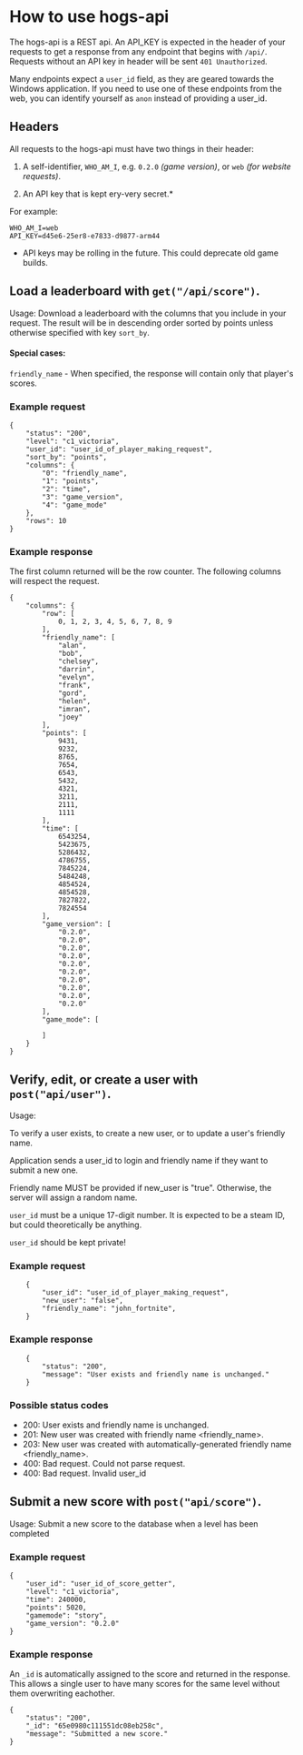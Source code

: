 # How to use hogs-api 
The hogs-api is a REST api. An API_KEY is expected in the header of your requests to get a response from any endpoint that begins with `/api/`. Requests without an API key in header will be sent `401 Unauthorized`.

Many endpoints expect a `user_id` field, as they are geared towards the Windows application. If you need to use one of these endpoints from the web, you can identify yourself as `anon` instead of providing a user_id. 

## Headers
All requests to the hogs-api must have two things in their header:

1. A self-identifier, `WHO_AM_I`, e.g. `0.2.0` *(game version)*, or `web` *(for website requests)*.

2. An API key that is kept ery-very secret.\*

For example:

```
WHO_AM_I=web
API_KEY=d45e6-25er8-e7833-d9877-arm44
```

* API keys may be rolling in the future. This could deprecate old game builds.

## Load a leaderboard with `get("/api/score")`.
Usage: Download a leaderboard with the columns that you include in your request. The result will be in descending order sorted by points unless otherwise specified with key `sort_by`. 

#### Special cases:

`friendly_name` - When specified, the response will contain only that player's scores.

### Example request

```
{
    "status": "200",
    "level": "c1_victoria",
    "user_id": "user_id_of_player_making_request",
    "sort_by": "points",
    "columns": {
        "0": "friendly_name",
        "1": "points",
        "2": "time",
        "3": "game_version",
        "4": "game_mode"
    },
    "rows": 10
}
```

### Example response
The first column returned will be the row counter. The following columns will respect the request.


```
{
    "columns": {
        "row": [
            0, 1, 2, 3, 4, 5, 6, 7, 8, 9
        ],
        "friendly_name": [
            "alan",
            "bob",
            "chelsey",
            "darrin",
            "evelyn",
            "frank",
            "gord",
            "helen",
            "imran",
            "joey"
        ],
        "points": [
            9431,
            9232,
            8765,
            7654,
            6543,
            5432,
            4321,
            3211,
            2111,
            1111
        ],
        "time": [
            6543254,
            5423675,
            5286432,
            4786755,
            7845224,
            5484248,
            4854524,
            4854528,
            7827822,
            7824554       
        ],
        "game_version": [
            "0.2.0",
            "0.2.0",
            "0.2.0",
            "0.2.0",
            "0.2.0",
            "0.2.0",
            "0.2.0",
            "0.2.0",
            "0.2.0",
            "0.2.0"
        ],
        "game_mode": [

        ]
    }
}
```

## Verify, edit, or create a user with `post("api/user")`.

Usage:

To verify a user exists, to create a new user, or to update a user's friendly name.

Application sends a user_id to login and friendly name if they want to submit a new one.

Friendly name MUST be provided if new_user is "true". Otherwise, the server will assign a random name.

`user_id` must be a unique 17-digit number. It is expected to be a steam ID, but could theoretically be anything.

`user_id` should be kept private!

### Example request 

```
    {
        "user_id": "user_id_of_player_making_request",
        "new_user": "false",
        "friendly_name": "john_fortnite",
    }
```

### Example response

```
    {
        "status": "200",
        "message": "User exists and friendly name is unchanged."
    }
```

### Possible status codes

* 200: User exists and friendly name is unchanged.
* 201: New user was created with friendly name <friendly_name>.
* 203: New user was created with automatically-generated friendly name <friendly_name>.
* 400: Bad request. Could not parse request.
* 400: Bad request. Invalid user_id

## Submit a new score with `post("api/score")`.

Usage: Submit a new score to the database when a level has been completed

### Example request 

```
{
    "user_id": "user_id_of_score_getter",
    "level": "c1_victoria",
    "time": 240000,
    "points": 5020,
    "gamemode": "story",
    "game_version": "0.2.0"
}
```

### Example response

An `_id` is automatically assigned to the score and returned in the response. This allows a single user to have many scores for the same level without them overwriting eachother.

```
{
    "status": "200",
    "_id": "65e0980c111551dc08eb258c",
    "message": "Submitted a new score."
}
```